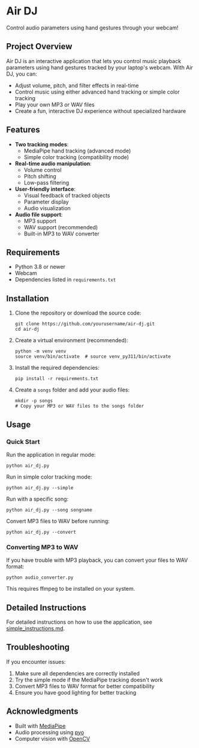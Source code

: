 # Air DJ

Control audio parameters using hand gestures through your webcam!

## Project Overview

Air DJ is an interactive application that lets you control music playback parameters using hand gestures tracked by your laptop's webcam. With Air DJ, you can:

- Adjust volume, pitch, and filter effects in real-time
- Control music using either advanced hand tracking or simple color tracking
- Play your own MP3 or WAV files
- Create a fun, interactive DJ experience without specialized hardware

## Features

- **Two tracking modes**:
  - MediaPipe hand tracking (advanced mode)
  - Simple color tracking (compatibility mode)
- **Real-time audio manipulation**:
  - Volume control
  - Pitch shifting
  - Low-pass filtering
- **User-friendly interface**:
  - Visual feedback of tracked objects
  - Parameter display
  - Audio visualization
- **Audio file support**:
  - MP3 support
  - WAV support (recommended)
  - Built-in MP3 to WAV converter

## Requirements

- Python 3.8 or newer
- Webcam
- Dependencies listed in `requirements.txt`

## Installation

1. Clone the repository or download the source code:
   ```
   git clone https://github.com/yourusername/air-dj.git
   cd air-dj
   ```

2. Create a virtual environment (recommended):
   ```
   python -m venv venv
   source venv/bin/activate  # source venv_py311/bin/activate
   ```

3. Install the required dependencies:
   ```
   pip install -r requirements.txt
   ```

4. Create a `songs` folder and add your audio files:
   ```
   mkdir -p songs
   # Copy your MP3 or WAV files to the songs folder
   ```

## Usage

### Quick Start

Run the application in regular mode:
```
python air_dj.py
```

Run in simple color tracking mode:
```
python air_dj.py --simple
```

Run with a specific song:
```
python air_dj.py --song songname
```

Convert MP3 files to WAV before running:
```
python air_dj.py --convert
```

### Converting MP3 to WAV

If you have trouble with MP3 playback, you can convert your files to WAV format:
```
python audio_converter.py
```

This requires ffmpeg to be installed on your system.

## Detailed Instructions

For detailed instructions on how to use the application, see [simple_instructions.md](simple_instructions.md).

## Troubleshooting

If you encounter issues:

1. Make sure all dependencies are correctly installed
2. Try the simple mode if the MediaPipe tracking doesn't work
3. Convert MP3 files to WAV format for better compatibility
4. Ensure you have good lighting for better tracking

## Acknowledgments

- Built with [MediaPipe](https://mediapipe.dev/)
- Audio processing using [pyo](http://ajaxsoundstudio.com/software/pyo/)
- Computer vision with [OpenCV](https://opencv.org/)
